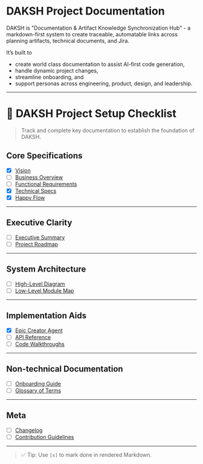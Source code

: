 # DAKSH Project Documentation

DAKSH is "Documentation & Artifact Knowledge Synchronization Hub" - a markdown-first system to create traceable, automatable links across planning artifacts, technical documents, and Jira. 

It’s built to
- create world class documentation to assist AI-first code generation,
- handle dynamic project changes, 
- streamline onboarding, and 
- support personas across engineering, product, design, and leadership.

---

# 🧭 DAKSH Project Setup Checklist

> Track and complete key documentation to establish the foundation of DAKSH.

## Core Specifications

- [x] [Vision](specifications/strategy/vision.md)
- [ ] [Business Overview](specifications/business/overview.md)
- [ ] [Functional Requirements](specifications/functional/requirements.md)
- [x] [Technical Specs](specifications/technical/specs.md)
- [x] [Happy Flow](specifications/technical/happy-flow.md)

---

## Executive Clarity

- [ ] [Executive Summary](executive/briefs/summary.md)
- [ ] [Project Roadmap](executive/roadmaps/timeline.md)

---

## System Architecture

- [ ] [High-Level Diagram](architecture/high-level/diagram.md)
- [ ] [Low-Level Module Map](architecture/low-level/modules.md)

---

## Implementation Aids

- [x] [Epic Creator Agent](implementation/agents/epic-creator.md)
- [ ] [API Reference](implementation/api-reference/README.md)
- [ ] [Code Walkthroughs](implementation/code-walkthroughs/README.md)

---

## Non-technical Documentation

- [ ] [Onboarding Guide](non-technical/onboarding/guide.md)
- [ ] [Glossary of Terms](non-technical/glossary/terms.md)

---

## Meta

- [ ] [Changelog](meta/changelog.md)
- [ ] [Contribution Guidelines](meta/contributing.md)

---

> ✅ Tip: Use `[x]` to mark done in rendered Markdown.